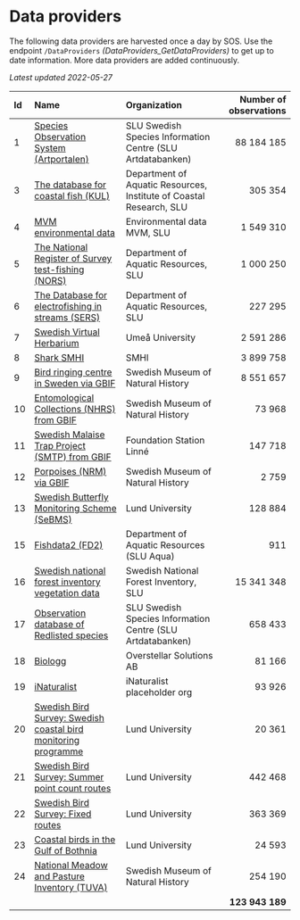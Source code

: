 # Data providers
The following data providers are harvested once a day by SOS. Use the endpoint `/DataProviders` *(DataProviders_GetDataProviders)* to get up to date information. More data providers are added continuously.

*Latest updated 2022-05-27*

| Id 	| Name 	| Organization 	| Number of observations 	|
|:---	|:---	|:--- |---:	|
| 1 | [Species Observation System (Artportalen)](https://www.artportalen.se/) | SLU Swedish Species Information Centre (SLU Artdatabanken) | 88 184 185 |
| 3 | [The database for coastal fish (KUL)](https://www.slu.se/kul/) | Department of Aquatic Resources, Institute of Coastal Research, SLU | 305 354 |
| 4 | [MVM environmental data](http://miljodata.slu.se/mvm/) | Environmental data MVM, SLU | 1 549 310 |
| 5 | [The National Register of Survey test-fishing (NORS)](http://www.slu.se/en/faculties/nl/about-the-faculty/departments/department-of-aquatic-resources/databases/national-register-of-survey-test-fishing-nors/) | Department of Aquatic Resources, SLU | 1 000 250 |
| 6 | [The Database for electrofishing in streams (SERS)](http://www.slu.se/en/faculties/nl/about-the-faculty/departments/department-of-aquatic-resources/databases/database-for-testfishing-in-streams/) | Department of Aquatic Resources, SLU | 227 295 |
| 7 | [Swedish Virtual Herbarium](http://herbarium.emg.umu.se) | Umeå University | 2 591 286 |
| 8 | [Shark SMHI](http://sharkweb.smhi.se/) | SMHI | 3 899 758 |
| 9 | [Bird ringing centre in Sweden via GBIF](http://www.nrm.se/forskningochsamlingar/miljoforskningochovervakning/ringmarkningscentralen.214.html) | Swedish Museum of Natural History | 8 551 657 |
| 10 | [Entomological Collections (NHRS) from GBIF](http://www.gbif.org/dataset/9940af5a-3271-4e6a-ad71-ced986b9a9a5) | Swedish Museum of Natural History | 73 968 |
| 11 | [Swedish Malaise Trap Project (SMTP) from GBIF](http://www.gbif.org/dataset/38c1351d-9cfe-42c0-97da-02d2c8be141c) | Foundation Station Linné | 147 718 |
| 12 | [Porpoises (NRM) via GBIF](http://www.gbif.org/dataset/6aa7c400-0c66-11dd-84d2-b8a03c50a862) | Swedish Museum of Natural History | 2 759 |
| 13 | [Swedish Butterfly Monitoring Scheme (SeBMS)](https://www.dagfjarilar.lu.se/) | Lund University | 128 884 |
| 15 | [Fishdata2 (FD2)](https://www.slu.se/forskning/framgangsrik-forskning/forskningsinfrastruktur/databaser-och-biobanker/Databasen-for-fiske-i-havet/) | Department of Aquatic Resources (SLU Aqua) | 911 |
| 16 | [Swedish national forest inventory vegetation data](https://www.slu.se/riksskogstaxeringen) | Swedish National Forest Inventory, SLU | 15 341 348 |
| 17 | [Observation database of Redlisted species](http://www.artdatabanken.se/verksamhet-och-uppdrag/arter-kunskapsinsamling/fynd-av-arter/soeka-och-goera-uttag-av-fynddata/?st=uttag+av+fynddata) | SLU Swedish Species Information Centre (SLU Artdatabanken) | 658 433 |
| 18 | [Biologg](https://www.biologg.se/) | Overstellar Solutions AB | 81 166 |
| 19 | [iNaturalist](https://https://www.inaturalist.se/) | iNaturalist placeholder org | 93 926 |
| 20 | [Swedish Bird Survey: Swedish coastal bird monitoring programme](https://www.naturdatavardskap.lu.se/start) |  Lund University | 20 361 |
| 21 | [Swedish Bird Survey: Summer point count routes](http://www.fageltaxering.lu.se/inventera/metoder/punktrutter) |  Lund University | 442 468 |
| 22 | [Swedish Bird Survey: Fixed routes](http://www.fageltaxering.lu.se/inventera/metoder/standardrutter) |  Lund University | 363 369 |
| 23 | [Coastal birds in the Gulf of Bothnia]() |  Lund University | 24 593 |
| 24 | [National Meadow and Pasture Inventory (TUVA)]() | Swedish Museum of Natural History | 254 190 |
|  |  |  | **123 943 189** |


